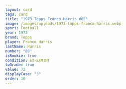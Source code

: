 ```yaml
---
layout: card
tags: card
title: "1973 Topps Franco Harris #89"
image: /images/uploads/1973-topps-franco-harris.webp
sport: Football
year: 1973
brand: Topps
player: Franco Harris
lastName: Harris
number: "89"
isRookie: true
condition: EX-EXMINT
toGrade: true
value: 72
displayCase: "3"
order: 10
---
```

